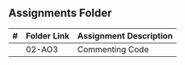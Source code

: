 ##  Assignments Folder

|   #   | Folder Link | Assignment Description |
| :---: | ----------  | ---------------------- |
|       |    02-AO3   |    Commenting Code     |

